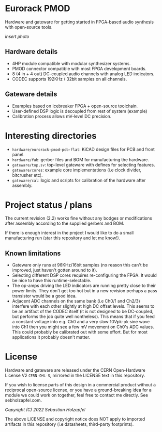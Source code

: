 # Eurorack PMOD

Hardware and gateware for getting started in FPGA-based audio synthesis with open-source tools.

*insert photo*

## Hardware details
- 4HP module compatible with modular synthesizer systems.
- PMOD connector compatible with most FPGA development boards.
- 8 (4 in + 4 out) DC-coupled audio channels with analog LED indicators.
- CODEC supports 192KHz / 32bit samples on all channels.

## Gateware details
- Examples based on Icebreaker FPGA + open-source toolchain.
- User-defined DSP logic is decoupled from rest of system (example)
- Calibration process allows mV-level DC precision.

# Interesting directories
- `hardware/eurorack-pmod-pcb-flat`: KiCAD design files for PCB and front panel.
- `hardware/fab`: gerber files and BOM for manufacturing the hardware.
- `gateware/top.sv`: top-level gateware with defines for selecting features.
- `gateware/cores`: example core implementations (i.e clock divider, bitcrusher etc).
- `gateware/cal`: logic and scripts for calibration of the hardware after assembly.

# Project status / plans
The current revision (2.2) works fine without any bodges or modifications after assembly according to the supplied gerbers and BOM.

If there is enough interest in the project I would like to do a small manufacturing run (star this repository and let me know!).

## Known limitations
- Gateware only runs at 96KHz/16bit samples (no reason this can't be improved, just haven't gotten around to it).
- Selecting different DSP cores requires re-configuring the FPGA. It would be nice to have this runtime-selectable.
- The op-amps driving the LED indicators are running pretty close to their power limits. They don't get too hot but in a new revision perhaps a pass transistor would be a good idea.
- Adjacent ADC channels on the same bank (i.e Ch0/1 and Ch2/3) interfere with each other slightly at high DC offset levels. This seems to be an artifact of the CODEC itself (it is not designed to be DC-coupled, but performs the job quite well nontheless). This means that if you feed a constant voltage into e.g. Ch0 and a very slow 10Vpk-pk sine wave into Ch1 then you might see a few mV movement on Ch0's ADC values. This could probably be calibrated out with some effort. But for most applications it probably doesn't matter.

# License
Hardware and gateware are released under the CERN Open-Hardware License V2 `CERN-OHL-S`, mirrored in the LICENSE text in this repository.

If you wish to license parts of this design in a commercial product without a reciprocal open-source license, or you have a ground-breaking idea for a module we could work on together, feel free to contact me directly. See sebholzapfel.com.

*Copyright (C) 2022 Sebastian Holzapfel*

The above LICENSE and copyright notice does NOT apply to imported artifacts in this repository (i.e datasheets, third-party footprints).
